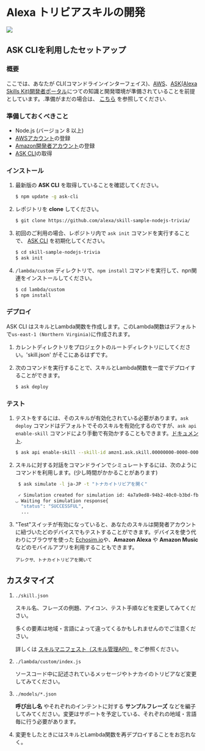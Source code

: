 # Alexa トリビアスキルの開発
<img src="https://m.media-amazon.com/images/G/01/mobile-apps/dex/alexa/alexa-skills-kit/tutorials/quiz-game/header._TTH_.png" />

## ASK CLIを利用したセットアップ

### 概要
ここでは、あなたが CLI(コマンドラインインターフェイス)、[AWS](https://aws.amazon.com/)、[ASK(Alexa Skills Kit)開発者ポータル](https://developer.amazon.com/alexa-skills-kit?&sc_category=Owned&sc_channel=RD&sc_campaign=Evangelism2018&sc_publisher=github&sc_content=Content&sc_detail=trivia-nodejs-V2_CLI-1&sc_funnel=Convert&sc_country=WW&sc_medium=Owned_RD_Evangelism2018_github_Content_trivia-nodejs-V2_CLI-1_Convert_WW_beginnersdevs&sc_segment=beginnersdevs)につての知識と開発環境が準備されていることを前提としています。.準備がまだの場合は、 [こちら](./1-voice-user-interface.md) を参照してください.

### 準備しておくべきこと

* Node.js (バージョン 8 以上)
* [AWSアカウント](https://aws.amazon.com/)の登録
* [Amazon開発者アカウント](https://developer.amazon.com?&sc_category=Owned&sc_channel=RD&sc_campaign=Evangelism2018&sc_publisher=github&sc_content=Content&sc_detail=trivia-nodejs-V2_CLI-1&sc_funnel=Convert&sc_country=WW&sc_medium=Owned_RD_Evangelism2018_github_Content_trivia-nodejs-V2_CLI-1_Convert_WW_beginnersdevs&sc_segment=beginnersdevs)の登録
* [ASK CLI](https://developer.amazon.com/docs/smapi/quick-start-alexa-skills-kit-command-line-interface.html?&sc_category=Owned&sc_channel=RD&sc_campaign=Evangelism2018&sc_publisher=github&sc_content=Content&sc_detail=trivia-nodejs-V2_CLI-1&sc_funnel=Convert&sc_country=WW&sc_medium=Owned_RD_Evangelism2018_github_Content_trivia-nodejs-V2_CLI-1_Convert_WW_beginnersdevs&sc_segment=beginnersdevs)の取得

### インストール
1. 最新版の **ASK CLI** を取得していることを確認してください。

	```bash
	$ npm update -g ask-cli
	```

2. レポジトリを **clone** してください。

	```bash
	$ git clone https://github.com/alexa/skill-sample-nodejs-trivia/
	```

3. 初回のご利用の場合、レポジトリ内で `ask init` コマンドを実行することで、 [ASK CLI](https://developer.amazon.com/docs/smapi/quick-start-alexa-skills-kit-command-line-interface.html?&sc_category=Owned&sc_channel=RD&sc_campaign=Evangelism2018&sc_publisher=github&sc_content=Content&sc_detail=trivia-nodejs-V2_CLI-1&sc_funnel=Convert&sc_country=WW&sc_medium=Owned_RD_Evangelism2018_github_Content_trivia-nodejs-V2_CLI-1_Convert_WW_beginnersdevs&sc_segment=beginnersdevs) を初期化してください。 

	```bash
	$ cd skill-sample-nodejs-trivia
	$ ask init
	```

4. `/lambda/custom` ディレクトリで、`npm install` コマンドを実行して、npn関連をインストールしてください。

	```bash
	$ cd lambda/custom
	$ npm install
	```

### デプロイ

ASK CLI はスキルとLambda関数を作成します。このLambda関数はデフォルトで```us-east-1 (Northern Virginia)```に作成されます。

1. カレントディレクトリをプロジェクトのルートディレクトリにしてください。'skill.json' がそこにあるはずです。
2. 次のコマンドを実行することで、スキルとLambda関数を一度でデプロイすることができます。

	```bash
	$ ask deploy
	```

### テスト

1. テストをするには、そのスキルが有効化されている必要があります。`ask deploy` コマンドはデフォルトでそのスキルを有効化するのですが、`ask api enable-skill` コマンドにより手動で有効かすることもできます。[ドキュメント](https://developer.amazon.com/docs/smapi/ask-cli-command-reference.html#enable-skill-subcommand).

	```bash
	$ ask api enable-skill --skill-id amzn1.ask.skill.00000000-0000-0000-0000-000000000000
	```

2. スキルに対する対話をコマンドラインでシミュレートするには、次のようにコマンドを利用します。(少し時間がかかることがあります)

	```bash
	 $ ask simulate -l ja-JP -t "トナカイトリビアを開く"

	 ✓ Simulation created for simulation id: 4a7a9ed8-94b2-40c0-b3bd-fb63d9887fa7
	◡ Waiting for simulation response{
	  "status": "SUCCESSFUL",
	  ...
	 ```

3. "Test"スイッチが有効になっていると、あなたのスキルは開発者アカウントに紐づいたどのデバイスでもテストすることができます。デバイスを使う代わりにブラウザを使った [Echosim.io](https://echosim.io/welcome)や、**Amazon Alexa** や **Amazon Music** などのモバイルアプリを利用することもできます。

	```text
	アレクサ、トナカイトリビアを開いて
	```
## カスタマイズ

1. ```./skill.json```

   スキル名、フレーズの例題、アイコン、テスト手順などを変更してみてください。

   多くの要素は地域・言語によって違ってくるかもしれませんのでご注意ください。

   詳しくは [スキルマニフェスト（スキル管理API）](https://developer.amazon.com/docs/smapi/skill-manifest.html?&sc_category=Owned&sc_channel=RD&sc_campaign=Evangelism2018&sc_publisher=github&sc_content=Survey&sc_detail=trivia-nodejs-V2_CLI-3&sc_funnel=Convert&sc_country=WW&sc_medium=Owned_RD_Evangelism2018_github_Survey_trivia-nodejs-V2_CLI-3_Convert_WW_beginnersdevs&sc_segment=beginnersdevs) をご参照ください。

2. ```./lambda/custom/index.js```

   ソースコード中に記述されているメッセージやトナカイのトリビアなど変更してみてください。

3. ```./models/*.json```

	**呼び出し名** やそれぞれのインテントに対する **サンプルフレーズ** などを編子してみてください。変更はサポートを予定している、それぞれの地域・言語毎に行う必要があります。

4. 変更をしたときにはスキルとLambda関数を再デプロイすることをお忘れなく。
